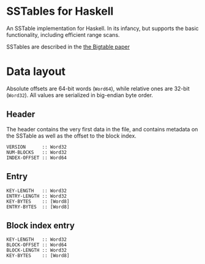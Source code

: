 # SSTables for Haskell

An SSTable implementation for Haskell. In its infancy, but supports
the basic functionality, including efficient range scans.

SSTables are described in the [the Bigtable paper](https://static.googleusercontent.com/media/research.google.com/en//archive/bigtable-osdi06.pdf)

# Data layout

Absolute offsets are 64-bit words (`Word64`), while relative ones are
32-bit (`Word32`). All values are serialized in big-endian byte order.

## Header

The header contains the very first data in the file, and contains
metadata on the SSTable as well as the offset to the block index.

    VERSION      :: Word32
    NUM-BLOCKS   :: Word32
    INDEX-OFFSET :: Word64

## Entry

    KEY-LENGTH   :: Word32
    ENTRY-LENGTH :: Word32
    KEY-BYTES    :: [Word8]
    ENTRY-BYTES  :: [Word8]

## Block index entry

    KEY-LENGTH   :: Word32
    BLOCK-OFFSET :: Word64
    BLOCK-LENGTH :: Word32
    KEY-BYTES    :: [Word8]
    
